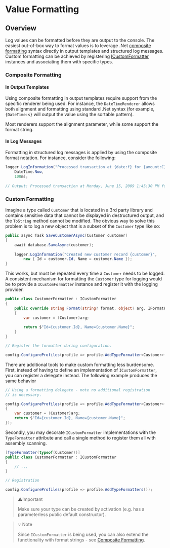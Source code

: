 ﻿# Value Formatting

## Overview

Log values can be formatted before they are output to the console. The easiest out-of-box way to format values is to leverage .Net [composite formatting](https://docs.microsoft.com/en-us/dotnet/standard/base-types/composite-formatting) syntax directly in output templates and structured log messages. Custom formatting can be achieved by registering [ICustomFormatter](https://docs.microsoft.com/en-us/dotnet/api/system.icustomformatter?view=net-5.0) instances and associating them with specific types.

### Composite Formatting

#### In Output Templates

Using composite formatting in output templates require support from the specific renderer being used. For instance, the `DateTimeRenderer` allows both alignment and formatting using standard .Net syntax (for example, `{DateTime:s}` will output the value using the sortable pattern).

Most renderers support the alignment parameter, while some support the format string.

#### In Log Messages

Formatting in structured log messages is applied by using the composite format notation. For instance, consider the following:

```csharp
logger.LogInformation("Processed transaction at {date:f} for {amount:C}",
    DateTime.Now,
    100m);
    
// Output: Processed transaction at Monday, June 15, 2009 1:45:30 PM for $100.00
```

### Custom Formatting

Imagine a type called `Customer` that is located in a 3rd party library and contains sensitive data that cannot be displayed in destructured output, and the `ToString` method cannot be modified. The obvious way to solve this problem is to log a new object that is a subset of the `Customer` type like so:

```csharp
public async Task SaveCustomerAsync(Customer customer)
{
    await database.SaveAsync(customer);
    
    logger.LogInformation("Created new customer record {customer}",
        new { Id = customer.Id, Name = customer.Name });
}    
```

This works, but must be repeated every time a `Customer` needs to be logged. A consistent mechanism for formatting the `Customer` type for logging would be to provide a `ICustomFormatter` instance and register it with the logging provider. 

```csharp
public class CustomerFormatter : ICustomFormatter
{
    public override string Format(string? format, object? arg, IFormatProvider? provider)
    {
        var customer = (Customer)arg;
            
        return $"Id={customer.Id}, Name={customer.Name}";
    }
}

// Register the formatter during configuration.

config.ConfigureProfiles(profile => profile.AddTypeFormatter<Customer>(new CustomerFormatter()));
```

There are additional tools to make custom formatting less burdensome. First, instead of having to define an implementation of `ICustomFormatter`, you can register a delegate instead. The following example produces the same behavior

```csharp
// Using a formatting delegate - note no additional registration
// is necessary.

config.ConfigureProfiles(profile => profile.AddTypeFormatter<Customer>((format, object, IFormatProvider) => 
{
    var customer = (Customer)arg;            
    return $"Id={customer.Id}, Name={customer.Name}";
});
```

Secondly, you may decorate `ICustomFormatter` implementations with the `TypeFormatter` attribute and call a single method to register them all with assembly scanning.

```csharp
[TypeFormatter(typeof(Customer))]
public class CustomerFormatter : ICustomFormatter
{
    // ...
}

// Registration

config.ConfigureProfiles(profile => profile.AddTypeFormatters());
```

> ⚠️Important
>
> Make sure your type can be created by activation (e.g. has a parameterless public default constructor).

> 💡 Note
> 
> Since `ICustomFormatter` is being used, you can also extend the functionality with format strings - see [Composite Formatting](https://docs.microsoft.com/en-us/dotnet/api/system.icustomformatter?view=net-5.0).